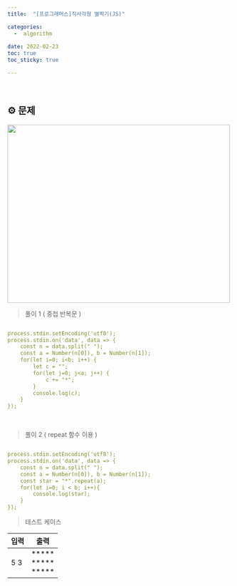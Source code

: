 ```yaml
---
title:  "[프로그래머스]직사각형 별찍기(JS)" 

categories:
  -  algorithm
  
date: 2022-02-23
toc: true
toc_sticky: true

---
```

<br/>

## ⚙️ 문제

<img src="https://user-images.githubusercontent.com/73210774/155263568-65fb9c98-c62e-404e-a457-841f711086f4.PNG" style="width:500px; height:400px"/>

> 풀이 1 ( 중첩 반복문 )

```yaml

process.stdin.setEncoding('utf8');
process.stdin.on('data', data => {
    const n = data.split(" ");
    const a = Number(n[0]), b = Number(n[1]);
    for(let i=0; i<b; i++) {
        let c = "";
        for(let j=0; j<a; j++) {
            c += "*";
        }
        console.log(c);
    }
});

```

<br/>


> 풀이 2 ( repeat 함수 이용 )

```yaml

process.stdin.setEncoding('utf8');
process.stdin.on('data', data => {
    const n = data.split(" ");
    const a = Number(n[0]), b = Number(n[1]);
    const star = "*".repeat(a);
    for(let i=0; i < b; i++){
        console.log(star);
    }
});

```

> 테스트 케이스

|입력|출력|
|------|-------------------------|
|5 3|***** <br/>***** <br/>*****|
